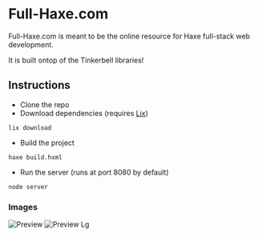 # Full-Haxe.com
Full-Haxe.com is meant to be the online resource for Haxe full-stack web development.

It is built ontop of the Tinkerbell libraries!
## Instructions
- Clone the repo
- Download dependencies (requires [Lix](https://www.npmjs.com/package/lix))
```
lix download
```
- Build the project
```
haxe build.hxml
```
- Run the server (runs at port 8080 by default)
```
node server
```


### Images
![Preview](https://image.ibb.co/bAbw0f/image.png)
![Preview Lg](https://image.ibb.co/dx1JD0/image.png)